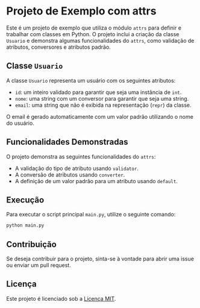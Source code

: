 # Projeto de Exemplo com attrs

Este é um projeto de exemplo que utiliza o módulo `attrs` para definir e trabalhar com classes em Python. O projeto inclui a criação da classe `Usuario` e demonstra algumas funcionalidades do `attrs`, como validação de atributos, conversores e atributos padrão.

## Classe `Usuario`

A classe `Usuario` representa um usuário com os seguintes atributos:

- `id`: um inteiro validado para garantir que seja uma instância de `int`.
- `nome`: uma string com um conversor para garantir que seja uma string.
- `email`: uma string que não é exibida na representação (`repr`) da classe.

O email é gerado automaticamente com um valor padrão utilizando o nome do usuário.

## Funcionalidades Demonstradas

O projeto demonstra as seguintes funcionalidades do `attrs`:

- A validação do tipo de atributo usando `validator`.
- A conversão de atributos usando `converter`.
- A definição de um valor padrão para um atributo usando `default`.

## Execução

Para executar o script principal `main.py`, utilize o seguinte comando:

```bash
python main.py
```

## Contribuição
Se deseja contribuir para o projeto, sinta-se à vontade para abrir uma issue ou enviar um pull request.


## Licença
Este projeto é licenciado sob a [Licença MIT](LICENSE).